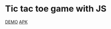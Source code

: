 <h1>Tic tac toe game with JS</h1>

<a href="https://brayancorpse.github.io/tic-tac-toe">DEMO</a>
<a href="https://gonative.io/share/bpwnpn">APK</a>


